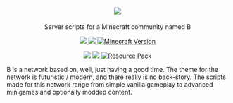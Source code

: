 <p>
  <h1 align=center>
    <img src=https://media.discordapp.net/attachments/901618453356630052/977196070171975770/unknown.png?width=450&height=225>
  </h1>
<p align=center>
  Server scripts for a Minecraft community named B
</p>


<p align=center>
  <!--- Server Status ---->
  <a href=>
    <img src=https://img.shields.io/website?logo=openstreetmap&down_color=lightgrey&down_message=Offline&label=play.behr.dev&up_message=Online&url=http%3A%2F%2Fplay.behr.dev>
  </a>
  <!--- Discord Activity ---->
  <a href=https://discord.gg/TgebyMex>
    <img src=https://img.shields.io/discord/901618453356630046?logo=discord>
  </a>
  <!--- Active Version ---->
	<a href="https://github.com/bGielinor/b-resource/archive/refs/heads/main.zip"><img src="https://img.shields.io/badge/Minecraft%20Version-1.19.2-c70039?logo=blueprint" alt="Minecraft Version">
  </a>
</p>
<p align=center>
	<!--- Commit Activity ---->
  <a href=https://github.com/Adriftus-Studios/network-script-data/pulse>
    <img src=https://img.shields.io/github/commit-activity/m/bGielinor/b-resource?logo=read-the-docs>
  </a>
	<!--- License ---->
  <a href=https://unlicense.org>
    <img src=https://img.shields.io/badge/License-unlicense-lightgrey.svg>
  </a>
  </a>
  <!--- Resource Pack ---->
	<a href="https://github.com/bGielinor/b-resource"><img src="https://img.shields.io/badge/Resource%20Pack-b-c70039?logo=blueprint" alt="Resource Pack">
  </a>
</p>

B is a network based on, well, just having a good time. The theme for the network is futuristic / modern, and there really is no back-story. The scripts made for this network range from simple vanilla gameplay to advanced minigames and optionally modded content.
